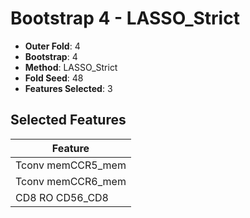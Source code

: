 # Bootstrap 4 - LASSO_Strict

- **Outer Fold**: 4
- **Bootstrap**: 4
- **Method**: LASSO_Strict
- **Fold Seed**: 48
- **Features Selected**: 3

## Selected Features

| Feature |
|---------|
| Tconv memCCR5_mem |
| Tconv memCCR6_mem |
| CD8 RO CD56_CD8 |
